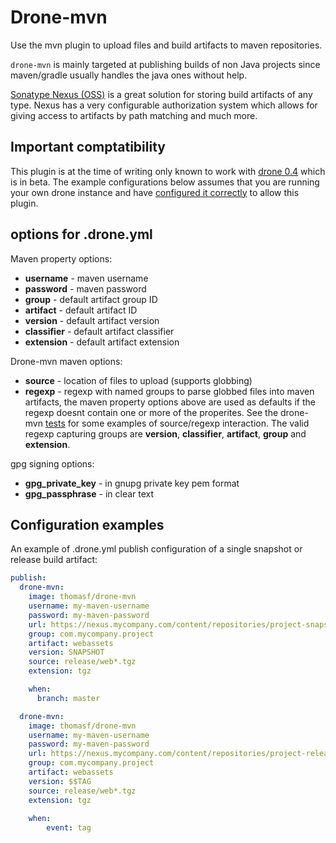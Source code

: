 # Drone-mvn

Use the mvn plugin to upload files and build artifacts to maven repositories.

`drone-mvn` is mainly targeted at publishing builds of non Java projects since
maven/gradle usually handles the java ones without help.

[Sonatype Nexus (OSS)](http://www.sonatype.org/nexus/) is a great solution for
storing build artifacts of any type. Nexus has a very configurable
authorization system which allows for giving access to artifacts by path
matching and much more.

## Important comptatibility

This plugin is at the time of writing only known to work with
[drone 0.4](https://github.com/drone/drone) which is in beta. The example
configurations below assumes that you are running your own drone instance and
have [configured it correctly](http://readme.drone.io/setup/plugins.html) to
allow this plugin.


## options for .drone.yml

Maven property options:

* **username** - maven username
* **password** - maven password
* **group** - default artifact group ID
* **artifact** - default artifact ID
* **version** - default artifact version
* **classifier** - default artifact classifier
* **extension** - default artifact extension

Drone-mvn maven options:

* **source** - location of files to upload (supports globbing)
* **regexp** - regexp with named groups to parse globbed files into maven artifacts, the maven property options above are used as defaults if the regexp doesnt contain one or more of the properites. See the drone-mvn [tests](https://github.com/thomasf/drone-mvn/blob/694f52340274f3c6304aaa678bcead27761fcb76/mavendeploy/mavendeploy_test.go#L55) for some examples of source/regexp interaction. The valid regexp capturing groups are **version**, **classifier**,  **artifact**,  **group** and **extension**.

gpg signing options:

* **gpg_private_key** - in gnupg private key pem format
* **gpg_passphrase** - in clear text

## Configuration examples

An example of .drone.yml publish configuration of a single snapshot or release build artifact:

```yaml
publish:
  drone-mvn:
    image: thomasf/drone-mvn
    username: my-maven-username
    password: my-maven-password
    url: https://nexus.mycompany.com/content/repositories/project-snapshots/
    group: com.mycompany.project
    artifact: webassets
    version: SNAPSHOT
    source: release/web*.tgz
    extension: tgz

    when:
      branch: master

  drone-mvn:
    image: thomasf/drone-mvn
    username: my-maven-username
    password: my-maven-password
    url: https://nexus.mycompany.com/content/repositories/project-releases/
    group: com.mycompany.project
    artifact: webassets
    version: $$TAG
    source: release/web*.tgz
    extension: tgz
    
    when:
        event: tag
```


